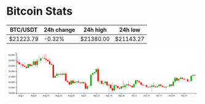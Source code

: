 # Bitcoin Stats

BTC/USDT|24h change|24h high|24h low|
|---|---|---|---|
|$21223.79|-0.32%|$21380.00|$21143.27|

<img src="./chart.svg">
